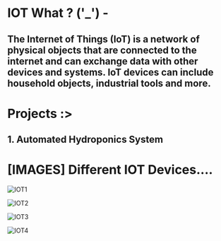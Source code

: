 # IOT What ? ('_') -
## The Internet of Things (IoT) is a network of physical objects that are connected to the internet and can exchange data with other devices and systems. IoT devices can include household objects, industrial tools and more. 
# Projects :>
## 1. Automated Hydroponics System

# [IMAGES] Different IOT Devices....

![IOT1](https://github.com/user-attachments/assets/79db59d5-6edb-408f-9828-874a7c6fe23b)

![IOT2](https://github.com/user-attachments/assets/3bb88357-dc0a-4904-a14f-836dfe93fc4f)

![IOT3](https://github.com/user-attachments/assets/8c07ccd0-b522-47ca-8d63-4fc1d8292bfe)

![IOT4](https://github.com/user-attachments/assets/18e8e0d4-4524-45d3-8946-421f3e3c1105)

